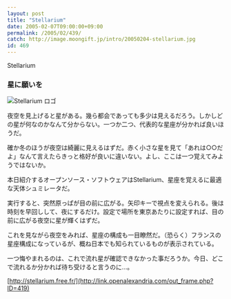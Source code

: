 ```yaml
---
layout: post
title: "Stellarium"
date: 2005-02-07T09:00:00+09:00
permalink: /2005/02/439/
catch: http://image.moongift.jp/intro/20050204-stellarium.jpg
id: 469
---
```

Stellarium  
<!--more-->

### 星に願いを
  

![Stellarium ロゴ](http://image.moongift.jp/intro/20050204-stellarium.jpg "Stellarium ロゴ")

  

夜空を見上げると星がある。幾ら都会であっても多少は見えるだろう。しかしどの星が何なのかなんて分からない。一つか二つ、代表的な星座が分かれば良いほうだ。

  

確か冬のほうが夜空は綺麗に見えるはずだ。赤く小さな星を見て「あれは○○だよ」なんて言えたらきっと格好が良いに違いない。よし、ここは一つ覚えてみようではないか。

  

本日紹介するオープンソース・ソフトウェアはStellarium、星座を覚えるに最適な天体シュミレータだ。

  

実行すると、突然原っぱが目の前に広がる。矢印キーで視点を変えられる。後は時刻を早回しして、夜にするだけ。設定で場所を東京あたりに設定すれば、目の前に広がる夜空に星が輝くはずだ。

  

これを見ながら夜空をみれば、星座の構成も一目瞭然だ。（恐らく）フランスの星座構成になっているが、概ね日本でも知られているものが表示されている。

  

一つ悔やまれるのは、これで流れ星が確認できなかった事だろうか。今日、どこで流れるか分かれば待ち受けると言うのに…。

  

[http://stellarium.free.fr/](http://link.openalexandria.com/out_frame.php?ID=419)

